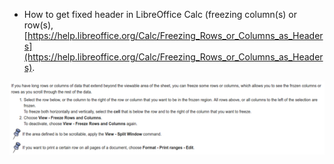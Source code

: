 * How to get fixed header in LibreOffice Calc (freezing column(s) or row(s), [https://help.libreoffice.org/Calc/Freezing_Rows_or_Columns_as_Headers](https://help.libreoffice.org/Calc/Freezing_Rows_or_Columns_as_Headers).

![./20161130-1044-gmt2-fixed-header-in-libre-office-calc-1.png](./20161130-1044-gmt2-fixed-header-in-libre-office-calc-1.png)